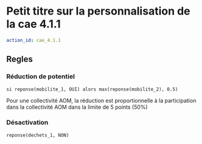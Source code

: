 # Petit titre sur la personnalisation de la cae 4.1.1
```yaml
action_id: cae_4.1.1
```

## Regles
### Réduction de potentiel 
```formule
si reponse(mobilite_1, OUI) alors max(reponse(mobilite_2), 0.5) 
```
Pour une collectivité AOM, la réduction est proportionnelle 
à la participation dans la collectivité AOM dans la limite de 5 points (50%)

### Désactivation
```formule
reponse(dechets_1, NON) 
```

